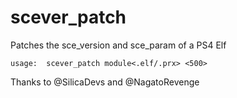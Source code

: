 # scever_patch
Patches the sce_version and sce_param of a PS4 Elf

    usage:  scever_patch module<.elf/.prx> <500>

Thanks to @SilicaDevs and @NagatoRevenge
